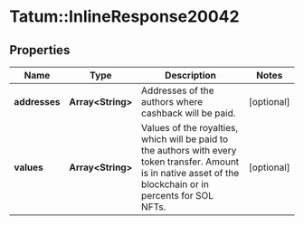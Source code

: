 # Tatum::InlineResponse20042

## Properties
Name | Type | Description | Notes
------------ | ------------- | ------------- | -------------
**addresses** | **Array&lt;String&gt;** | Addresses of the authors where cashback will be paid. | [optional] 
**values** | **Array&lt;String&gt;** | Values of the royalties, which will be paid to the authors with every token transfer. Amount is in native asset of the blockchain or in percents for SOL NFTs.  | [optional] 


